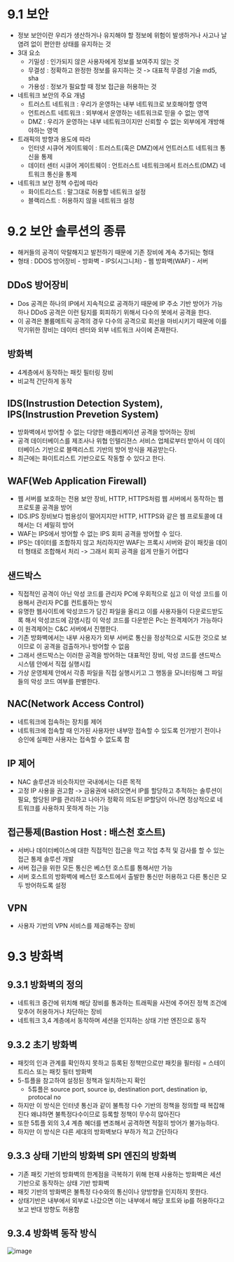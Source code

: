 # 9.1 보안
- 정보 보안이란
  우리가 생산하거나 유지해야 할 정보에 위험이 발생하거나 사고나 날 염려 없이 편안한 상태를 유지하는 것
- 3대 요소
  - 기밀성 : 인가되지 않은 사용자에게 정보를 보여주지 않는 것
  - 무결성 : 정확하고 완정한 정보를 유지하는 것 -> 대표적 무결성 기술 md5, sha
  - 가용성 : 정보가 필요할 때 정보 접근을 허용하는 것
- 네트워크 보안의 주요 개념
  - 트러스트 네트워크 : 우리가 운영하는 내부 네트워크로 보호해야할 영역 
  - 언트러스트 네트워크 : 외부에서 운영하는 네트워크로 믿을 수 없는 영역
  - DMZ :  우리가 운영하는 내부 네트워크이지만 신뢰할 수 없는 외부에게 개방해야하는 영역
- 트래픽의 방향과 용도에 따라
  - 인터넷 시큐어 게이트웨이 : 트러스트(혹은 DMZ)에서 언트러스트 네트워크 통신을 통제
  - 데이터 센터 시큐어 게이트웨이 : 언트러스트 네트워크에서 트러스트(DMZ) 네트워크 통신을 통제
- 네트워크 보안 정책 수립에 따라
  - 화이트리스트 :  말그대로 허용할 네트워크 설정
  - 블랙리스트 :  허용하지 않을 네트워크 설정

# 9.2 보안 솔루션의 종류
- 해커들의 공격이 악랄해지고 발전하기 때문에 기존 장비에 계속 추가되는 형태
- 형태 : DDOS 방어장비 - 방화벽 - IPS(시그니처) - 웹 방화벽(WAF) - 서버
## DDoS 방어장비
- Dos 공격은 하나의 IP에서 지속적으로 공격하기 때문에 IP 주소 기반 방어가 가능하나 DDoS 공격은 이런 탐지를 회피하기 위해서 다수의 봇에서 공격을 한다.
- 이 공격은 볼륨메트릭 공격의 경우 다수의 공격으로 회선을 마비시키기 때문에 이를 막기위한 장비는 데이터 센터와 외부 네트워크 사이에 존재한다.
## 방화벽
- 4계층에서 동작하는 패킷 필터링 장비
- 비교적 간단하게 동작
## IDS(Instrustion Detection System), IPS(Instrustion Prevetion System)
- 방화벽에서 방어할 수 없는 다양한 애플리케이션 공격을 방어하는 장비
- 공격 데이터베이스를 제조사나 위협 인텔리젼스 서비스 업체로부터 받아서 이 데이터베이스 기반으로 블랙리스트 기반의 방어 방식을 제공받는다.
- 최근에는 화이트리스트 기반으로도 작동할 수 있다고 한다.

## WAF(Web Application Firewall)
-  웹 서버를 보호하는 전용 보안 장비, HTTP, HTTPS처럼 웹 서버에서 동작하는 웹 프로토콜 공격을 방어
-  IDS.IPS 장비보다 범용성이 떨어지지만 HTTP, HTTPS와 같은 웹 프로토콜에 대해서는 더 세밀히 방어
-  WAF는 IPS에서 방어할 수 없는 IPS 회피 공격을 방어할 수 있다.
-  IPS는 데이터를 조합하지 않고 처리하지만 WAF는 프록시 서버와 같이 패킷을 데이터 형태로 조합해서 처리 -> 그래서 회피 공격을 쉽게 만들기 어렵다
## 샌드박스
- 직접적인 공격이 아닌 악성 코드를 관리자 PC에 우회적으로 심고 이 악성 코드를 이용해서 관리자 PC를 컨트롤하는 방식
- 유명한 웹사이트에 악성코드가 담긴 파일을 올리고 이를 사용자들이 다운로드받도록 해서 악성코드에 감염시킴 이 악성 코드를 다운받은 Pc는 원격제어가 가능하다
- 이 원격제어는 C&C 서버에서 진행한다.
- 기존 방화벽에서는 내부 사용자가 외부 서버로 통신을 정상적으로 시도한 것으로 보이므로 이 공격을 검출하거나 방어할 수 없음
- 그래서 샌드박스는 이러한 공격을 방어하는 대표적인 장비, 악성 코드를 샌드박스 시스템 안에서 직접 실행시킴
- 가상 운영체제 안에서 각종 파일을 직접 실행시키고 그 행동을 모니터링해 그 파일들의 악성 코드 여부를 판별한다.
## NAC(Network Access Control)
- 네트워크에 접속하는 장치를 제어
- 네트워크에 접속할 때 인가된 사용자만 내부망 접속할 수 있도록 인가받기 전이나 승인에 실패한 사용자는 접속할 수 없도록 함
## IP 제어
- NAC 솔루션과 비슷하지만 국내에서는 다른 목적
- 고정 IP 사용을 권고함 -> 금융권에 내려오면서 IP를 할당하고 추적하는 솔루션이 필요, 할당된 IP를 관리하고 나아가 정확히 의도된 IP할당이 아니면 정상적으로 네트워크를 사용하지 못하게 하는 기능
## 접근통제(Bastion Host : 배스천 호스트)
- 서버나 데이터베이스에 대한 직접적인 접근을 막고 작업 추적 및 감사를 할 수 있는 접근 통제 솔루션 개발
- 서버 접근을 위한 모든 통신은 베스턴 호스트를 통해서만 가능
- 서버 호스트의 방화벽에 베스턴 호스트에서 출발한 통신만 허용하고 다른 통신은 모두 방어하도록 설정
## VPN
- 사용자 기반의 VPN 서비스를 제공해주는 장비
# 9.3 방화벽
## 9.3.1 방화벽의 정의
- 네트워크 중간에 위치해 해당 장비를 통과하는 트래픽을 사전에 주어진 정책 조건에 맞추어 허용하거나 차단하는 장비
- 네트워크 3,4 계층에서 동작하며 세션을 인지하는 상태 기반 엔진으로 동작
## 9.3.2 초기 방화벽
- 패킷의 인과 관계를 확인하지 못하고 등록된 정책만으로만 패킷을 필터링 = 스테이트리스 또는 패킷 필터 방화벽
- 5-튜플을 참고하여 설정된 정책과 일치하는지 확인
  - 5튜플은 source port, source ip, destination port, destination ip, protocal no
- 하지만 이 방식은 인터넷 통신과 같이 불특정 다수 기반의 정책을 정의할 때 복잡해진다 왜냐하면 불특정다수이므로 등록할 정책이 무수히 많아진다
- 또한 5튜플 외의 3,4 계층 혜더를 변조해서 공격하면 적절히 방어가 불가능하다.
- 하지만 이 방식은 다른 세대의 방화벽보다 부하가 적고 간단하다
## 9.3.3 상태 기반의 방화벽 SPI 엔진의 방화벽
- 기존 패킷 기반의 방화벽의 한계점을 극복하기 위해 현재 사용하는 방화벽은 세션 기반으로 동작하는 상태 기반 방화벽
- 패킷 기반의 방화벽은 불특정 다수와의 통신이나 양방향을 인지하지 못한다.
- 상태기반은 내부에서 외부로 나갔으면 이는 내부에서 해당 포트와 ip를 허용하다고 보고 반대 방향도 허용함
## 9.3.4 방화벽 동작 방식
![image](https://github.com/user-attachments/assets/6c50714c-2ec7-4135-ba61-155cdb1c2531)

